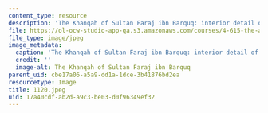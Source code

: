 ```yaml
---
content_type: resource
description: 'The Khanqah of Sultan Faraj ibn Barquq: interior detail of the dome.'
file: https://ol-ocw-studio-app-qa.s3.amazonaws.com/courses/4-615-the-architecture-of-cairo-spring-2002/17a40cdfab2da9c3be03d0f96349ef32_1120.jpeg
file_type: image/jpeg
image_metadata:
  caption: 'The Khanqah of Sultan Faraj ibn Barquq: interior detail of the dome.'
  credit: ''
  image-alt: The Khanqah of Sultan Faraj ibn Barquq
parent_uid: cbe17a06-a5a9-dd1a-1dce-3b41876bd2ea
resourcetype: Image
title: 1120.jpeg
uid: 17a40cdf-ab2d-a9c3-be03-d0f96349ef32
---
```

